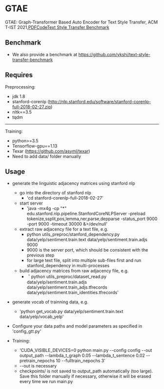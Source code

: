 # GTAE
GTAE: Graph-Transformer Based Auto Encoder for Text Style Transfer, ACM T-IST 2021,[PDF](https://arxiv.org/pdf/2102.00769)[Code](https://github.com/SenZHANG-GitHub/graph-text-style-transfer)[Text Style Transfer Benchmark](https://github.com/ykshi/text-style-transfer-benchmark)
## Benchmark
+ We also provide a benchmark at <https://github.com/ykshi/text-style-transfer-benchmark>

## Requires

Preprocessing:

+ jdk 1.8
+ stanford-corenlp (<http://nlp.stanford.edu/software/stanford-corenlp-full-2018-02-27.zip>)
+ nltk==3.5
+ tqdm

------

Training:

+ python>=3.5
+ Tensorflow-gpu==1.13
+ Texar (<https://github.com/asyml/texar>)
+ Need to add data/ folder manually

## Usage

+ generate the linguistic adjacency matrices using stanford nlp
  + go into the directory of stanford nlp
    + 'cd stanford-corenlp-full-2018-02-27'
  + start server
    + 'java -mx4g -cp "*" edu.stanford.nlp.pipeline.StanfordCoreNLPServer -preload tokenize,ssplit,pos,lemma,ner,parse,depparse -status_port 9000 -port 9000 -timeout 30000 &>/dev/null'
  + extract raw adjacency file for a text file, e.g.
    + python utils_preproc/stanford_dependency.py data/yelp/sentiment.train.text data/yelp/sentiment.train.adjs 9000
    + 9000 is the server port, which should be consistent with the previous step
    + for large text file, split into multiple sub-files first and run stanford_dependency in multi-processes
  + build adjacency matrices from raw adjacency file, e.g.
    + ＇python utils_preproc/dataset_read.py data/yelp/sentiment.train.adjs data/yelp/sentiment.train_adjs.tfrecords data/yelp/sentiment.train_identities.tfrecords'

+ generate vocab of trainning data, e.g.
  + 'python get_vocab.py data/yelp/sentiment.train.text data/yelp/vocab_yelp'

+ Configure your data paths and model parameters as specified in 'config_gtt.py'

+ Training:
  + 'CUDA_VISIBLE_DEVICES=0 python main.py --config config --out output_path --lambda_t_graph 0.05 --lambda_t_sentence 0.02 --pretrain_nepochs 10 --fulltrain_nepochs 3'
  + --out is necessary
  + checkpoints/ is not saved to output_path automatically (too large). Save this folder manually if necessary, otherwise it will be erased every time we run main.py


